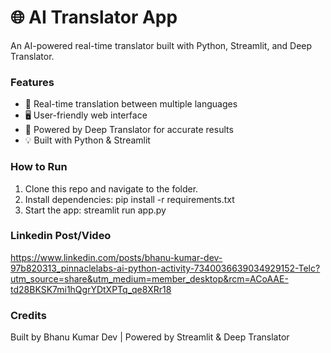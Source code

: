# 🌐 AI Translator App

An AI-powered real-time translator built with Python, Streamlit, and Deep Translator.

### Features
- 🚀 Real-time translation between multiple languages
- 🖥️ User-friendly web interface
- 🤖 Powered by Deep Translator for accurate results
- 💡 Built with Python & Streamlit

### How to Run
1. Clone this repo and navigate to the folder.
2. Install dependencies:
pip install -r requirements.txt
3. Start the app:
streamlit run app.py

### Linkedin Post/Video
https://www.linkedin.com/posts/bhanu-kumar-dev-97b820313_pinnaclelabs-ai-python-activity-7340036639034929152-Telc?utm_source=share&utm_medium=member_desktop&rcm=ACoAAE-td28BKSK7mi1hQgrYDtXPTq_qe8XRr18

### Credits
Built by Bhanu Kumar Dev | Powered by Streamlit & Deep Translator
